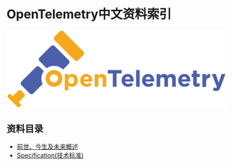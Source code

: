 # OpenTelemetry中文资料索引

![](./assets/logo.png)

## 资料目录
- [前世、今生及未来概述](./bio/Readme.md)
- [Specification(技术标准)](./specs/Readme.md) 